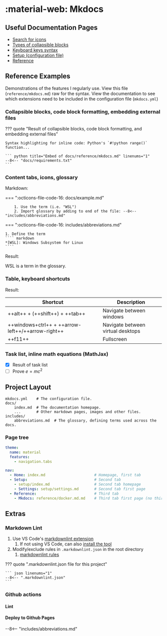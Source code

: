 # :material-web: Mkdocs

## Useful Documentation Pages

- [Search for icons](https://squidfunk.github.io/mkdocs-material/reference/icons-emojis/#search)
- [Types of collapsible blocks](https://squidfunk.github.io/mkdocs-material/reference/admonitions/#supported-types)
- [Keyboard keys syntax](https://facelessuser.github.io/pymdown-extensions/extensions/keys/#extendingmodifying-key-map-index)
- [Setup (configuration file)](https://squidfunk.github.io/mkdocs-material/setup/changing-the-colors/)
- [Reference](https://squidfunk.github.io/mkdocs-material/reference/)

## Reference Examples

<!-- TODO: link to reference/mkdocs.md raw on GitHub -->
Demonstrations of the features I regularly use. View this file (`reference/mkdocs.md`) raw for the syntax.
View the documentation to see which extensions need to be included in the configuration file (`mkdocs.yml`)

### Collapsible blocks, code block formatting, embedding external files

??? quote "Result of collapsible blocks, code block formatting, and embedding external files"

    Syntax highlighting for inline code: Python's `#!python range()` function...

    ``` python title="Embed of docs/reference/mkdocs.md" linenums="1"
    --8<-- "docs/requirements.txt"
    ```

### Content tabs, icons, glossary

Markdown:

=== ":octicons-file-code-16: docs/example.md"

        1. Use the term (i.e. "WSL")
        2. Import glossary by adding to end of the file: --8<-- "includes/abbreviations.md"

=== ":octicons-file-code-16: includes/abbreviations.md"

    1. Define the term
    ```` markdown
    *[WSL]: Windows Subsystem for Linux
    ````

Result:

WSL is a term in the glossary.

### Table, keyboard shortcuts

Result:

| Shortcut     | Description                          |
| ----------- | ------------------------------------ |
| ++alt++ + (++shift++) + ++tab++ | Navigate between windows |
| ++windows+ctrl++ + ++arrow-left++/++arrow-right++ | Navigate between virtual desktops |
| ++f11++ | Fullscreen |

### Task list, inline math equations (MathJax)

- [x] Result of task list
- [ ] Prove $e=mc^2$

## Project Layout

    mkdocs.yml    # The configuration file.
    docs/
        index.md  # The documentation homepage.
        ...       # Other markdown pages, images and other files.
    includes/
        abbreviations.md  # The glossary, defining terms used across the docs.

### Page tree

``` yaml
theme:
  name: material
  features:
    - navigation.tabs

nav:
  - Home: index.md                      # Homepage, first tab
  - Setup:                              # Second tab
    - setup/index.md                    # Second tab homepage
    - Settings: setup/settings.md       # Second tab first page
  - Reference:                          # Third tab
    - Mkdocs: reference/docker.md.md    # Third tab first page (no third tab homepage)
```

## Extras

### Markdown Lint

1. Use VS Code's [markdownlint extension](https://marketplace.visualstudio.com/items?itemName=DavidAnson.vscode-markdownlint)
    1. If not using VS Code, can also [install the tool](https://github.com/markdownlint/markdownlint)
2. Modify/exclude rules in `.markdownlint.json` in the root directory
    1. [markdownlint rules](https://github.com/DavidAnson/markdownlint/blob/v0.24.0/doc/Rules.md)

??? quote ".markdownlint.json file for this project"

    ``` json linenums="1"
    --8<-- ".markdownlint.json"
    ```

### Github actions

#### Lint

#### Deploy to Github Pages

--8<-- "includes/abbreviations.md"
